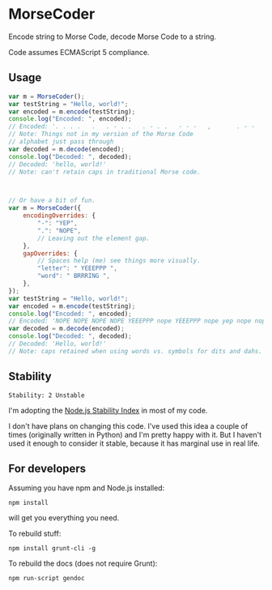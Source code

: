 # MorseCoder
Encode string to Morse Code, decode Morse Code to a string.

Code assumes ECMAScript 5 compliance.


## Usage

```javascript
var m = MorseCoder();
var testString = "Hello, world!";
var encoded = m.encode(testString);
console.log("Encoded: ", encoded);
// Encoded: '. . . .   .   . - . .   . - . .   - - -   ,       . - -   - - -   . - .   . - . .   - . .   !' 
// Note: Things not in my version of the Morse Code 
// alphabet just pass through
var decoded = m.decode(encoded);
console.log("Decoded: ", decoded);
// Decoded: 'hello, world!'
// Note: can't retain caps in traditional Morse code.



// Or have a bit of fun.
var m = MorseCoder({
    encodingOverrides: {
        "-": "YEP",
        ".": "NOPE",
        // Leaving out the element gap.
    },
    gapOverrides: {
        // Spaces help (me) see things more visually.
        "letter": " YEEEPPP ",
        "word": " BRRRING ",
    },
});
var testString = "Hello, world!";
var encoded = m.encode(testString);
console.log("Encoded: ", encoded);
// Encoded: 'NOPE NOPE NOPE NOPE YEEEPPP nope YEEEPPP nope yep nope nope YEEEPPP nope yep nope nope YEEEPPP yep yep yep YEEEPPP , BRRRING nope yep yep YEEEPPP yep yep yep YEEEPPP nope yep nope YEEEPPP nope yep nope nope YEEEPPP yep nope nope YEEEPPP !' 
var decoded = m.decode(encoded);
console.log("Decoded: ", decoded);
// Decoded: 'Hello, world!'
// Note: caps retained when using words vs. symbols for dits and dahs.
```


## Stability

    Stability: 2 Unstable

I'm adopting the [Node.js Stability Index](http://nodejs.org/api/documentation.html#documentation_stability_index) in most of my code.

I don't have plans on changing this code. I've used this idea a couple of times (originally written in Python) and I'm pretty happy with it. But I haven't used it enough to consider it stable, because it has marginal use in real life.



## For developers

Assuming you have npm and Node.js installed:

    npm install

will get you everything you need. 

To rebuild stuff:

    npm install grunt-cli -g

To rebuild the docs (does not require Grunt):

    npm run-script gendoc
